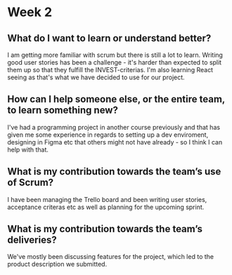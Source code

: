 # Week 2

## What do I want to learn or understand better?
I am getting more familiar with scrum but there is still a lot to learn. Writing good user stories has been a challenge - it's harder than expected to split them up so that they fulfill the INVEST-criterias. I'm also learning React seeing as that's what we have decided to use for our project. 
## How can I help someone else, or the entire team, to learn something new?
I've had a programming project in another course previously and that has given me some experience in regards to setting up a dev enviroment, designing in Figma etc that others might not have already - so I think I can help with that.
## What is my contribution towards the team’s use of Scrum?
I have been managing the Trello board and been writing user stories, acceptance criteras etc as well as planning for the upcoming sprint.
## What is my contribution towards the team’s deliveries?
We've mostly been discussing features for the project, which led to the product description we submitted.